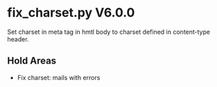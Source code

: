 fix_charset.py V6.0.0
=====================

Set charset in meta tag in hmtl body to charset defined in content-type header.

## Hold Areas
* Fix charset: mails with errors
